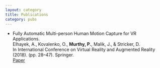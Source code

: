```yaml
---
layout: category
title: Publications
category: pubs
---
```


-  Fully Automatic Multi-person Human Motion Capture for VR Applications. <br>
   Elhayek, A., Kovalenko, O., **Murthy, P.**, Malik, J., & Stricker, D. <br>
   In International Conference on Virtual Reality and Augmented Reality (2018). (pp. 28–47). Springer. <br>
   [Paper](https://www.dfki.de/web/forschung/publikationen/renameFileForDownload?filename=Elhayek2018_EuroVR_Multi-person%20Human%20Motion%20Capture.pdf&file_id=uploads_3812)
